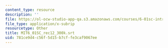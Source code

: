 ```yaml
---
content_type: resource
description: ''
file: https://ol-ocw-studio-app-qa.s3.amazonaws.com/courses/6-01sc-introduction-to-electrical-engineering-and-computer-science-i-spring-2011/781ce9d4c56f5d15b7cffe3caf9067ee_MIT6_01SC_rec12_300k.vtt
file_type: application/x-subrip
resourcetype: Other
title: MIT6_01SC_rec12_300k.srt
uid: 781ce9d4-c56f-5d15-b7cf-fe3caf9067ee
---
```

